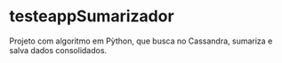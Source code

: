 # testeappSumarizador

Projeto com algoritmo em Pỳthon, que busca no Cassandra, sumariza e salva dados consolidados. 
